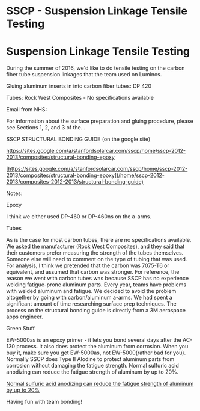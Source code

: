 # SSCP - Suspension Linkage Tensile Testing

# Suspension Linkage Tensile Testing

During the summer of 2016, we'd like to do tensile testing on the carbon fiber tube suspension linkages that the team used on Luminos. 

Gluing aluminum inserts in into carbon fiber tubes: DP 420

Tubes: Rock West Composites - No specifications available 

Email from NHS: 

For information about the surface preparation and gluing procedure, please see Sections 1, 2, and 3 of the...

SSCP STRUCTURAL BONDING GUIDE (on the google site)

https://sites.google.com/a/stanfordsolarcar.com/sscp/home/sscp-2012-2013/composites/structural-bonding-epoxy

[https://sites.google.com/a/stanfordsolarcar.com/sscp/home/sscp-2012-2013/composites/structural-bonding-epoxy](/home/sscp-2012-2013/composites-2012-2013/structural-bonding-guide)

Notes:

Epoxy

I think we either used DP-460 or DP-460ns on the a-arms.

Tubes

As is the case for most carbon tubes, there are no specifications available. We asked the manufacturer (Rock West Composites), and they said that their customers prefer measuring the strength of the tubes themselves. Someone else will need to comment on the type of tubing that was used. For analysis, I think we pretended that the carbon was 7075-T6 or equivalent, and assumed that carbon was stronger. For reference, the reason we went with carbon tubes was because SSCP has no experience welding fatigue-prone aluminum parts. Every year, teams have problems with welded aluminum and fatigue. We decided to avoid the problem altogether by going with carbon/aluminum a-arms. We had spent a significant amount of time researching surface prep techniques. The process on the structural bonding guide is directly from a 3M aerospace apps engineer.

Green Stuff

EW-5000as is an epoxy primer - it lets you bond several days after the AC-130 process. It also does protect the aluminum from corrosion. When you buy it, make sure you get EW-5000as, not EW-5000(rather bad for you). Normally SSCP does Type II Alodine to protect aluminum parts from corrosion without damaging the fatigue strength. Normal sulfuric acid anodizing can reduce the fatigue strength of aluminum by up to 20%. 

[Normal sulfuric acid anodizing can reduce the fatigue strength of aluminum by up to 20%](http://dspace.dsto.defence.gov.au/dspace/bitstream/dsto/10291/1/DSTO-TN-1180%20PR.pdf)

Having fun with team bonding!

